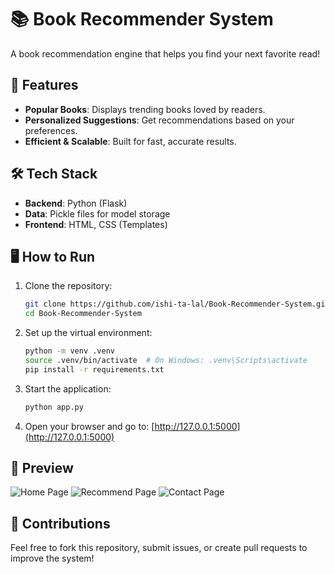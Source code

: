 # 📚 Book Recommender System
A book recommendation engine that helps you find your next favorite read!

## 🚀 Features
- **Popular Books**: Displays trending books loved by readers.
- **Personalized Suggestions**: Get recommendations based on your preferences.
- **Efficient & Scalable**: Built for fast, accurate results.

## 🛠️ Tech Stack
- **Backend**: Python (Flask)
- **Data**: Pickle files for model storage
- **Frontend**: HTML, CSS (Templates)

## 🖥️ How to Run

1. Clone the repository:
    ```bash
    git clone https://github.com/ishi-ta-lal/Book-Recommender-System.git
    cd Book-Recommender-System
    ```

2. Set up the virtual environment:
    ```bash
    python -m venv .venv
    source .venv/bin/activate  # On Windows: .venv\Scripts\activate
    pip install -r requirements.txt
    ```

3. Start the application:
    ```bash
    python app.py
    ```

4. Open your browser and go to: [http://127.0.0.1:5000](http://127.0.0.1:5000)

## 🌟 Preview
![Home Page](./images/home.jpg)
![Recommend Page](./images/recommend.jpg)
![Contact Page](./images/contact.jpg)

## 🤝 Contributions
Feel free to fork this repository, submit issues, or create pull requests to improve the system!
